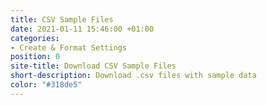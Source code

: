 ```yaml
---
title: CSV Sample Files
date: 2021-01-11 15:46:00 +01:00
categories:
- Create & Format Settings
position: 0
site-title: Download CSV Sample Files
short-description: Download .csv files with sample data
color: "#318de5"
---
```


